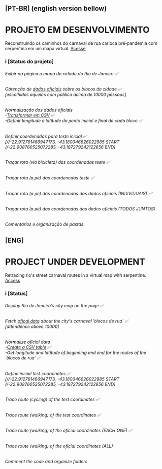 ## [PT-BR] (english version bellow)
# PROJETO EM DESENVOLVIMENTO
Reconstruindo os caminhos do carnaval de rua carioca pré-pandemia com serpentina em um mapa virtual.
<a href='https://izamith.github.io/caminhos-de-serpentina/index.html'>Acesse</a>

### ℹ [Status  do projeto] 
###### Exibir na página o mapa da cidade do Rio de Janeiro ✅

###### Obtenção de <a href='https://github.com/izamith/caminhos-de-serpentina/blob/main/81d05b_f4ba112f5af24879921317ccbd954ebb.pdf'>dados oficiais</a> sobre os blocos da cidade ✅ <br> [escolhidos aqueles com público acima de 10000 pessoas] 

###### Normalização dos dados oficiais <br> -<a href='https://github.com/izamith/caminhos-de-serpentina/blob/main/10mil.csv'>Transformar em CSV</a> ✅ <br> -Definir longitude e latitude do ponto inicial e final de cada bloco ✅
 
###### Definir coordenadas para teste inicial ✅ <br>[//-22.912791466947173, -43.180046626022985 START //-22.908760525072285, -43.187279242122656 END]

###### Traçar rota (via bicicleta) das coordenadas teste ✅

###### Traçar rota (a pé) das coordenadas teste ✅

###### Traçar rota (a pé) das coordenadas dos dados oficiais (INDIVIDUAIS) ✅

###### Traçar rota (a pé) das coordenadas dos dados oficiais (TODOS JUNTOS) 

###### Comentários e organização de pastas



## [ENG]
# PROJECT UNDER DEVELOPMENT
Retracing rio's street carnaval routes in a virtual map with serpentine.
<a href='https://izamith.github.io/caminhos-de-serpentina/index.html'>Access</a>

### ℹ [Status] 
###### Display Rio de Janeiro's city map on the page ✅

###### Fetch <a href='https://github.com/izamith/caminhos-de-serpentina/blob/main/81d05b_f4ba112f5af24879921317ccbd954ebb.pdf'>ofical data</a> about the city's carnaval 'blocos de rua' ✅ <br> [attendence above 10000] 

###### Normalize oficial data <br> -<a href='https://github.com/izamith/caminhos-de-serpentina/blob/main/10mil.csv'>Create a CSV table</a> ✅ <br> -Get longitude and latitude of beginning and end for the routes of the 'blocos de rua' ✅
 
###### Define inicial test coordinates ✅ <br>[//-22.912791466947173, -43.180046626022985 START //-22.908760525072285, -43.187279242122656 END]

###### Trace route (cycling) of the test coordinates ✅

###### Trace route (walking) of the test coordinates ✅

###### Trace route (walking) of the oficial coordinates (EACH ONE) ✅

###### Trace route (walking) of the oficial coordinates (ALL) 

###### Comment the code and organize folders


